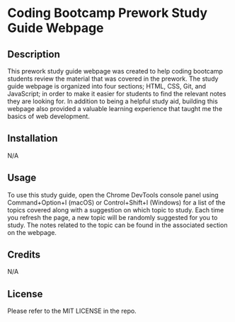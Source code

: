 # Coding Bootcamp Prework Study Guide Webpage

## Description

This prework study guide webpage was created to help coding bootcamp students review the material that was covered in the prework. The study guide webpage is organized into four sections; HTML, CSS, Git, and JavaScript; in order to make it easier for students to find the relevant notes they are looking for. In addition to being a helpful study aid, building this webpage also provided a valuable learning experience that taught me the basics of web development.

## Installation

N/A

## Usage

To use this study guide, open the Chrome DevTools console panel using Command+Option+I (macOS) or Control+Shift+I (Windows) for a list of the topics covered along with a suggestion on which topic to study. Each time you refresh the page, a new topic will be randomly suggested for you to study. The notes related to the topic can be found in the associated section on the webpage.

## Credits

N/A

## License

Please refer to the MIT LICENSE in the repo.


